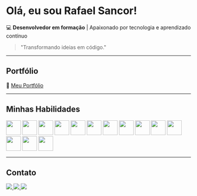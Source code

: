 # Olá, eu sou Rafael Sancor!

💻 **Desenvolvedor em formação** | Apaixonado por tecnologia e aprendizado contínuo  

> "Transformando ideias em código."

---

## Portfólio  

🔗 [Meu Portfólio](https://rafasancor.github.io/Portfolio/)

---

## Minhas Habilidades  

<p align="left">
  <img src="https://skillicons.dev/icons?i=html" height="40">
  <img src="https://skillicons.dev/icons?i=css" height="40">
  <img src="https://skillicons.dev/icons?i=javascript" height="40">
  <img src="https://skillicons.dev/icons?i=php" height="40">
  <img src="https://skillicons.dev/icons?i=c" height="40">
  <img src="https://skillicons.dev/icons?i=cs" height="40">
  <img src="https://skillicons.dev/icons?i=java" height="40">
  <img src="https://skillicons.dev/icons?i=mysql" height="40">
  <img src="https://skillicons.dev/icons?i=python" height="40">
  <img src="https://skillicons.dev/icons?i=figma" height="40">
  <img src="https://skillicons.dev/icons?i=git" height="40">
  <img src="https://skillicons.dev/icons?i=github" height="40">
  <img src="https://skillicons.dev/icons?i=vscode" height="40">
  <img src="https://skillicons.dev/icons?i=windows" height="40">
</p>


---

## Contato  

<p align="left">
  <a href="mailto:rafaelsancor2003@hotmail.com">
    <img src="https://skillicons.dev/icons?i=gmail&theme=light">
  </a>
  <a href="https://linkedin.com/in/rafael-sancor-dev">
    <img src="https://skillicons.dev/icons?i=linkedin">
  </a>
  <a href="https://instagram.com/rafasancor">
    <img src="https://skillicons.dev/icons?i=instagram">
  </a>
</p>
